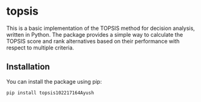 # topsis

This is a basic implementation of the TOPSIS method for decision analysis, written in Python. The package provides a simple way to calculate the TOPSIS score and rank alternatives based on their performance with respect to multiple criteria.

## Installation

You can install the package using pip:

```bash
pip install topsis102217164Ayush
